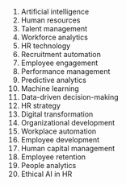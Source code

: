 1. Artificial intelligence
2. Human resources
3. Talent management
4. Workforce analytics
5. HR technology
6. Recruitment automation
7. Employee engagement
8. Performance management
9. Predictive analytics
10. Machine learning
11. Data-driven decision-making
12. HR strategy
13. Digital transformation
14. Organizational development
15. Workplace automation
16. Employee development
17. Human capital management
18. Employee retention
19. People analytics
20. Ethical AI in HR

